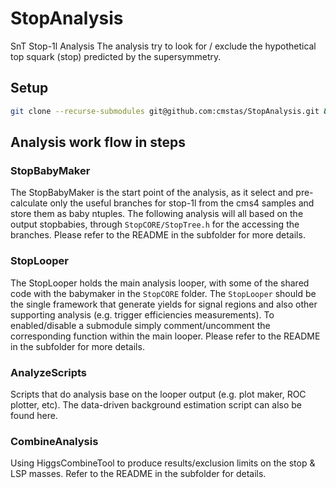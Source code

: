 # StopAnalysis
SnT Stop-1l Analysis
The analysis try to look for / exclude the hypothetical top squark (stop) predicted by the supersymmetry.

## Setup
``` bash
git clone --recurse-submodules git@github.com:cmstas/StopAnalysis.git && cd StopAnalysis
```

## Analysis work flow in steps

### StopBabyMaker
The StopBabyMaker is the start point of the analysis, as it select and pre-calculate only the useful branches for stop-1l 
from the cms4 samples and store them as baby ntuples. The following analysis will all based on the output stopbabies, through
`StopCORE/StopTree.h` for the accessing the branches. 
Please refer to the README in the subfolder for more details.

### StopLooper
The StopLooper holds the main analysis looper, with some of the shared code with the babymaker in the `StopCORE` folder. 
The `StopLooper` should be the single framework that generate yields for signal regions and also other supporting analysis 
(e.g. trigger efficiencies measurements). To enabled/disable a submodule simply comment/uncomment the corresponding function 
within the main looper.
Please refer to the README in the subfolder for more details.

### AnalyzeScripts
Scripts that do analysis base on the looper output (e.g. plot maker, ROC plotter, etc).
The data-driven background estimation script can also be found here.

### CombineAnalysis
Using HiggsCombineTool to produce results/exclusion limits on the stop & LSP masses.
Refer to the README in the subfolder for details.


